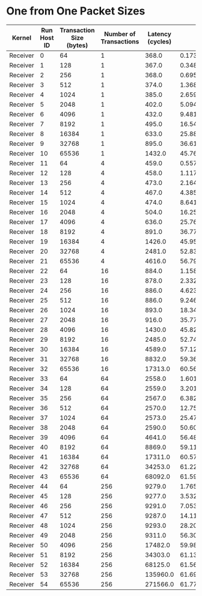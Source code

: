 # One from One Packet Sizes

| Kernel | Run Host ID | Transaction Size (bytes) | Number of Transactions | Latency (cycles) | Bandwidth (bytes/cycle) |
|---|---|---|---|---|---|
| Receiver | 0 | 64 | 1 | 368.0 | 0.17391304347826086 |
| Receiver | 1 | 128 | 1 | 367.0 | 0.34877384196185285 |
| Receiver | 2 | 256 | 1 | 368.0 | 0.6956521739130435 |
| Receiver | 3 | 512 | 1 | 374.0 | 1.3689839572192513 |
| Receiver | 4 | 1024 | 1 | 385.0 | 2.6597402597402597 |
| Receiver | 5 | 2048 | 1 | 402.0 | 5.0945273631840795 |
| Receiver | 6 | 4096 | 1 | 432.0 | 9.481481481481481 |
| Receiver | 7 | 8192 | 1 | 495.0 | 16.54949494949495 |
| Receiver | 8 | 16384 | 1 | 633.0 | 25.88309636650869 |
| Receiver | 9 | 32768 | 1 | 895.0 | 36.61229050279329 |
| Receiver | 10 | 65536 | 1 | 1432.0 | 45.76536312849162 |
| Receiver | 11 | 64 | 4 | 459.0 | 0.5577342047930284 |
| Receiver | 12 | 128 | 4 | 458.0 | 1.1179039301310043 |
| Receiver | 13 | 256 | 4 | 473.0 | 2.1649048625792813 |
| Receiver | 14 | 512 | 4 | 467.0 | 4.385438972162741 |
| Receiver | 15 | 1024 | 4 | 474.0 | 8.641350210970463 |
| Receiver | 16 | 2048 | 4 | 504.0 | 16.253968253968253 |
| Receiver | 17 | 4096 | 4 | 636.0 | 25.761006289308177 |
| Receiver | 18 | 8192 | 4 | 891.0 | 36.77665544332211 |
| Receiver | 19 | 16384 | 4 | 1426.0 | 45.95792426367461 |
| Receiver | 20 | 32768 | 4 | 2481.0 | 52.83031035872632 |
| Receiver | 21 | 65536 | 4 | 4616.0 | 56.79029462738301 |
| Receiver | 22 | 64 | 16 | 884.0 | 1.158371040723982 |
| Receiver | 23 | 128 | 16 | 878.0 | 2.3325740318906605 |
| Receiver | 24 | 256 | 16 | 886.0 | 4.623024830699774 |
| Receiver | 25 | 512 | 16 | 886.0 | 9.246049661399548 |
| Receiver | 26 | 1024 | 16 | 893.0 | 18.347144456886898 |
| Receiver | 27 | 2048 | 16 | 916.0 | 35.77292576419214 |
| Receiver | 28 | 4096 | 16 | 1430.0 | 45.82937062937063 |
| Receiver | 29 | 8192 | 16 | 2485.0 | 52.74527162977867 |
| Receiver | 30 | 16384 | 16 | 4589.0 | 57.12442797995206 |
| Receiver | 31 | 32768 | 16 | 8832.0 | 59.36231884057971 |
| Receiver | 32 | 65536 | 16 | 17313.0 | 60.56581759371571 |
| Receiver | 33 | 64 | 64 | 2558.0 | 1.601250977326036 |
| Receiver | 34 | 128 | 64 | 2559.0 | 3.2012504884720596 |
| Receiver | 35 | 256 | 64 | 2567.0 | 6.382547721075185 |
| Receiver | 36 | 512 | 64 | 2570.0 | 12.750194552529184 |
| Receiver | 37 | 1024 | 64 | 2573.0 | 25.470656820831714 |
| Receiver | 38 | 2048 | 64 | 2590.0 | 50.60694980694981 |
| Receiver | 39 | 4096 | 64 | 4641.0 | 56.484378366731306 |
| Receiver | 40 | 8192 | 64 | 8869.0 | 59.114669072048706 |
| Receiver | 41 | 16384 | 64 | 17311.0 | 60.57281497313847 |
| Receiver | 42 | 32768 | 64 | 34253.0 | 61.225352523866526 |
| Receiver | 43 | 65536 | 64 | 68092.0 | 61.59760324267168 |
| Receiver | 44 | 64 | 256 | 9279.0 | 1.7657075115853 |
| Receiver | 45 | 128 | 256 | 9277.0 | 3.532176350113183 |
| Receiver | 46 | 256 | 256 | 9291.0 | 7.05370788935529 |
| Receiver | 47 | 512 | 256 | 9287.0 | 14.11349197803381 |
| Receiver | 48 | 1024 | 256 | 9293.0 | 28.208759281179383 |
| Receiver | 49 | 2048 | 256 | 9311.0 | 56.308452368166684 |
| Receiver | 50 | 4096 | 256 | 17482.0 | 59.98032261754948 |
| Receiver | 51 | 8192 | 256 | 34303.0 | 61.13611054426727 |
| Receiver | 52 | 16384 | 256 | 68125.0 | 61.56776513761468 |
| Receiver | 53 | 32768 | 256 | 135960.0 | 61.69908796704913 |
| Receiver | 54 | 65536 | 256 | 271566.0 | 61.77951584513525 |
